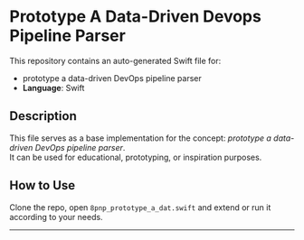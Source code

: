 # Prototype A Data-Driven Devops Pipeline Parser

This repository contains an auto-generated Swift file for:

- prototype a data-driven DevOps pipeline parser
- **Language**: Swift

## Description

This file serves as a base implementation for the concept: *prototype a data-driven DevOps pipeline parser*.  
It can be used for educational, prototyping, or inspiration purposes.

## How to Use

Clone the repo, open `8pnp_prototype_a_dat.swift` and extend or run it according to your needs.

---


